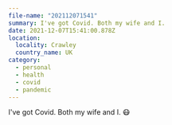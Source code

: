 ```yaml
---
file-name: "202112071541"
summary: I've got Covid. Both my wife and I.
date: 2021-12-07T15:41:00.878Z
location:
  locality: Crawley
  country_name: UK
category:
  - personal
  - health
  - covid
  - pandemic
---
```


I've got Covid. Both my wife and I. 😷
